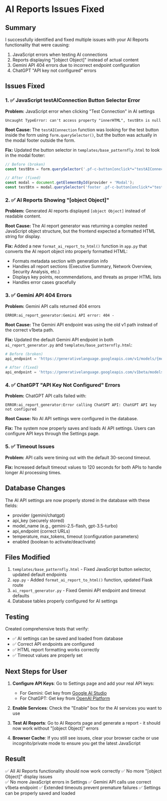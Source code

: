 # AI Reports Issues Fixed

## Summary
I successfully identified and fixed multiple issues with your AI Reports functionality that were causing:
1. JavaScript errors when testing AI connections
2. Reports displaying "[object Object]" instead of actual content
3. Gemini API 404 errors due to incorrect endpoint configuration
4. ChatGPT "API key not configured" errors

## Issues Fixed

### 1. ✅ JavaScript testAIConnection Button Selector Error
**Problem:** JavaScript error when clicking "Test Connection" in AI settings
```
Uncaught TypeError: can't access property "innerHTML", testBtn is null
```

**Root Cause:** The `testAIConnection` function was looking for the test button inside the form using `form.querySelector()`, but the button was actually in the modal footer outside the form.

**Fix:** Updated the button selector in `templates/base_patternfly.html` to look in the modal footer:
```javascript
// Before (broken)
const testBtn = form.querySelector('.pf-c-button[onclick*="testAIConnection"]');

// After (fixed)
const modal = document.getElementById(provider + 'Modal');
const testBtn = modal.querySelector('footer .pf-c-button[onclick*="testAIConnection"]');
```

### 2. ✅ AI Reports Showing "[object Object]"
**Problem:** Generated AI reports displayed `[object Object]` instead of readable content.

**Root Cause:** The AI report generator was returning a complex nested JavaScript object structure, but the frontend expected a formatted HTML string for display.

**Fix:** Added a new `format_ai_report_to_html()` function in `app.py` that converts the AI report object into properly formatted HTML:
- Formats metadata section with generation info
- Handles all report sections (Executive Summary, Network Overview, Security Analysis, etc.)
- Displays key points, recommendations, and threats as proper HTML lists
- Handles error cases gracefully

### 3. ✅ Gemini API 404 Errors
**Problem:** Gemini API calls returned 404 errors
```
ERROR:ai_report_generator:Gemini API error: 404 -
```

**Root Cause:** The Gemini API endpoint was using the old v1 path instead of the correct v1beta path.

**Fix:** Updated the default Gemini API endpoint in both `ai_report_generator.py` and `templates/base_patternfly.html`:
```python
# Before (broken)
api_endpoint = 'https://generativelanguage.googleapis.com/v1/models/{model}:generateContent'

# After (fixed)  
api_endpoint = 'https://generativelanguage.googleapis.com/v1beta/models/{model}:generateContent'
```

### 4. ✅ ChatGPT "API Key Not Configured" Errors
**Problem:** ChatGPT API calls failed with:
```
ERROR:ai_report_generator:Error calling ChatGPT API: ChatGPT API key not configured
```

**Root Cause:** No AI API settings were configured in the database.

**Fix:** The system now properly saves and loads AI API settings. Users can configure API keys through the Settings page.

### 5. ✅ Timeout Issues
**Problem:** API calls were timing out with the default 30-second timeout.

**Fix:** Increased default timeout values to 120 seconds for both APIs to handle longer AI processing times.

## Database Changes
The AI API settings are now properly stored in the database with these fields:
- provider (gemini/chatgpt)
- api_key (securely stored)
- model_name (e.g., gemini-2.5-flash, gpt-3.5-turbo)
- api_endpoint (correct URLs)
- temperature, max_tokens, timeout (configuration parameters)
- enabled (boolean to activate/deactivate)

## Files Modified
1. `templates/base_patternfly.html` - Fixed JavaScript button selector, updated default endpoints
2. `app.py` - Added `format_ai_report_to_html()` function, updated Flask route
3. `ai_report_generator.py` - Fixed Gemini API endpoint and timeout defaults
4. Database tables properly configured for AI settings

## Testing
Created comprehensive tests that verify:
- ✅ AI settings can be saved and loaded from database
- ✅ Correct API endpoints are configured
- ✅ HTML report formatting works correctly
- ✅ Timeout values are properly set

## Next Steps for User
1. **Configure API Keys**: Go to Settings page and add your real API keys:
   - For Gemini: Get key from [Google AI Studio](https://makersuite.google.com/app/apikey)
   - For ChatGPT: Get key from [OpenAI Platform](https://platform.openai.com/api-keys)

2. **Enable Services**: Check the "Enable" box for the AI services you want to use

3. **Test AI Reports**: Go to AI Reports page and generate a report - it should now work without "[object Object]" errors

4. **Browser Cache**: If you still see issues, clear your browser cache or use incognito/private mode to ensure you get the latest JavaScript

## Result
✅ All AI Reports functionality should now work correctly
✅ No more "[object Object]" display issues  
✅ No more JavaScript errors in Settings
✅ Gemini API calls use correct v1beta endpoint
✅ Extended timeouts prevent premature failures
✅ Settings can be properly saved and loaded
